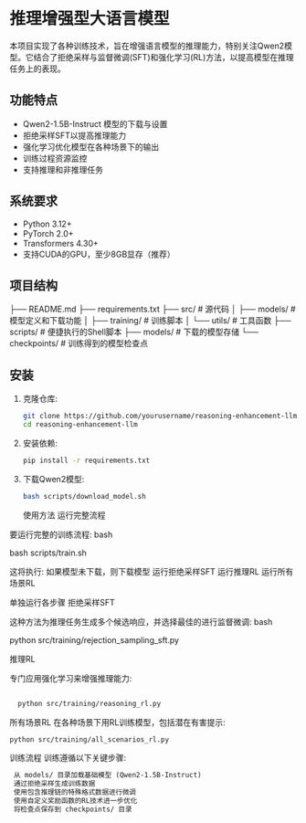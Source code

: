 # 推理增强型大语言模型

本项目实现了各种训练技术，旨在增强语言模型的推理能力，特别关注Qwen2模型。它结合了拒绝采样与监督微调(SFT)和强化学习(RL)方法，以提高模型在推理任务上的表现。

## 功能特点

- Qwen2-1.5B-Instruct 模型的下载与设置
- 拒绝采样SFT以提高推理能力
- 强化学习优化模型在各种场景下的输出
- 训练过程资源监控
- 支持推理和非推理任务

## 系统要求

- Python 3.12+
- PyTorch 2.0+
- Transformers 4.30+
- 支持CUDA的GPU，至少8GB显存（推荐）

## 项目结构

├── README.md
├── requirements.txt
├── src/ # 源代码
│ ├── models/ # 模型定义和下载功能
│ ├── training/ # 训练脚本
│ └── utils/ # 工具函数
├── scripts/ # 便捷执行的Shell脚本
├── models/ # 下载的模型存储
└── checkpoints/ # 训练得到的模型检查点

## 安装

1. 克隆仓库:
   
   ```bash
   git clone https://github.com/yourusername/reasoning-enhancement-llm.git
   cd reasoning-enhancement-llm
   ```

2. 安装依赖:
   
   ```bash
   pip install -r requirements.txt
   ```

3. 下载Qwen2模型:
   
   ```bash
   bash scripts/download_model.sh
   ```
   
   使用方法
   运行完整流程

要运行完整的训练流程:
bash

bash scripts/train.sh

这将执行:
    如果模型未下载，则下载模型
    运行拒绝采样SFT
    运行推理RL
    运行所有场景RL

单独运行各步骤
拒绝采样SFT

这种方法为推理任务生成多个候选响应，并选择最佳的进行监督微调:
bash

python src/training/rejection_sampling_sft.py

推理RL

专门应用强化学习来增强推理能力:

```bash

  python src/training/reasoning_rl.py
```

所有场景RL
在各种场景下用RL训练模型，包括潜在有害提示:

```bash
python src/training/all_scenarios_rl.py
```

训练流程
训练遵循以下关键步骤:

```txt
 从 models/ 目录加载基础模型 (Qwen2-1.5B-Instruct)
 通过拒绝采样生成训练数据
 使用包含推理链的特殊格式数据进行微调
 使用自定义奖励函数的RL技术进一步优化
 将检查点保存到 checkpoints/ 目录
```
